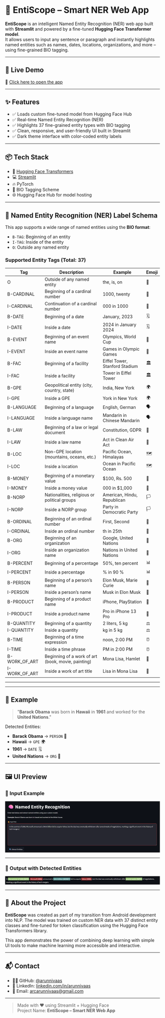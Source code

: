 # 🧠 EntiScope – Smart NER Web App

**EntiScope** is an intelligent Named Entity Recognition (NER) web app built with **Streamlit** and powered by a fine-tuned **Hugging Face Transformer model**.  
It allows users to input any sentence or paragraph and instantly highlights named entities such as names, dates, locations, organizations, and more – using fine-grained BIO tagging.

---

## 🚀 Live Demo

🔗 [Click here to open the app](https://ner-model-002-arunnivaas.streamlit.app/)

---

## ✨ Features

- ✅ Loads custom fine-tuned model from Hugging Face Hub
- ✅ Real-time Named Entity Recognition (NER)
- ✅ Highlights 37 fine-grained entity types with BIO tagging
- ✅ Clean, responsive, and user-friendly UI built in Streamlit
- ✅ Dark theme interface with color-coded entity labels

---

## 📦 Tech Stack

- 🧠 [Hugging Face Transformers](https://huggingface.co/transformers/)
- 💻 [Streamlit](https://streamlit.io/)
- 🔥 PyTorch
- 🧾 BIO Tagging Scheme
- 🌐 Hugging Face Hub for model hosting

---

## 🧠 Named Entity Recognition (NER) Label Schema

This app supports a wide range of named entities using the **BIO format**:

- `B-TAG`: Beginning of an entity
- `I-TAG`: Inside of the entity
- `O`: Outside any named entity

### Supported Entity Tags (Total: 37)

| Tag              | Description                                                                              | Example                            | Emoji |
|------------------|------------------------------------------------------------------------------------------|------------------------------------|--------|
| O              | Outside of any named entity                                                              | the, is, on                         | 🚫     |
| B-CARDINAL     | Beginning of a cardinal number                                                           | 1000, twenty                        | 🔢     |
| I-CARDINAL     | Continuation of a cardinal number                                                        | 000 in 1000                         | 🔢     |
| B-DATE         | Beginning of a date                                                                      | January, 2023                       | 🗓️     |
| I-DATE         | Inside a date                                                                            | 2024 in January 2024                | 🗓️     |
| B-EVENT        | Beginning of an event name                                                               | Olympics, World Cup                 | 🎉     |
| I-EVENT        | Inside an event name                                                                     | Games in Olympic Games              | 🎉     |
| B-FAC          | Beginning of a facility                                                                  | Eiffel Tower, Stanford Stadium      | 🏛️     |
| I-FAC          | Inside a facility                                                                         | Tower in Eiffel Tower               | 🏛️     |
| B-GPE          | Geopolitical entity (city, country, state)                                               | India, New York                     | 🌍     |
| I-GPE          | Inside a GPE                                                                              | York in New York                    | 🌍     |
| B-LANGUAGE     | Beginning of a language                                                                  | English, German                     | 🗣️     |
| I-LANGUAGE     | Inside a language name                                                                   | Mandarin in Chinese Mandarin        | 🗣️     |
| B-LAW          | Beginning of a law or legal document                                                     | Constitution, GDPR                  | 📜     |
| I-LAW          | Inside a law name                                                                        | Act in Clean Air Act                | 📜     |
| B-LOC          | Non-GPE location (mountains, oceans, etc.)                                              | Pacific Ocean, Himalayas            | 🗺️     |
| I-LOC          | Inside a location                                                                         | Ocean in Pacific Ocean              | 🗺️     |
| B-MONEY        | Beginning of a monetary value                                                            | $100, Rs. 500                       | 💸     |
| I-MONEY        | Inside a money value                                                                     | 000 in $1,000                       | 💸     |
| B-NORP         | Nationalities, religious or political groups                                             | American, Hindu, Republican         | 🏳️     |
| I-NORP         | Inside a NORP group                                                                      | Party in Democratic Party           | 🏳️     |
| B-ORDINAL      | Beginning of an ordinal number                                                           | First, Second                       | 🥇     |
| I-ORDINAL      | Inside an ordinal number                                                                 | th in 25th                          | 🥇     |
| B-ORG          | Beginning of an organization                                                             | Google, United Nations              | 🏢     |
| I-ORG          | Inside an organization name                                                              | Nations in United Nations           | 🏢     |
| B-PERCENT      | Beginning of a percentage                                                                | 50%, ten percent                    | 📊     |
| I-PERCENT      | Inside a percentage                                                                      | % in 90 %                           | 📊     |
| B-PERSON       | Beginning of a person’s name                                                             | Elon Musk, Marie Curie              | 👤     |
| I-PERSON       | Inside a person’s name                                                                   | Musk in Elon Musk                   | 👤     |
| B-PRODUCT      | Beginning of a product name                                                              | iPhone, PlayStation                 | 📱     |
| I-PRODUCT      | Inside a product name                                                                    | Pro in iPhone 13 Pro                | 📱     |
| B-QUANTITY     | Beginning of a quantity                                                                  | 2 liters, 5 kg                      | ⚖️     |
| I-QUANTITY     | Inside a quantity                                                                        | kg in 5 kg                          | ⚖️     |
| B-TIME         | Beginning of a time expression                                                           | noon, 2:00 PM                       | ⏰     |
| I-TIME         | Inside a time phrase                                                                     | PM in 2:00 PM                       | ⏰     |
| B-WORK_OF_ART  | Beginning of a work of art (book, movie, painting)                                       | Mona Lisa, Hamlet                   | 🎨     |
| I-WORK_OF_ART  | Inside a work of art title                                                               | Lisa in Mona Lisa                   | 🎨     |

---

---

## 🧪 Example

> "**Barack Obama** was born in **Hawaii** in **1961** and worked for the **United Nations**."

Detected Entities:
- **Barack Obama** → `PERSON` 👤  
- **Hawaii** → `GPE` 🌍  
- **1961** → `DATE` 🗓️  
- **United Nations** → `ORG` 🏢

---

## 🖼️ UI Preview

### 🔹 Input Example

![Input Screenshot](https://github.com/arun-nivaas/NER-model-streamlit-002/blob/main/asserts/input_example.png?raw=true)

---

### 🔹 Output with Detected Entities

![Output Screenshot](https://github.com/arun-nivaas/NER-model-streamlit-002/blob/main/asserts/output_example.png?raw=true)

---

## 🔖 About the Project

**EntiScope** was created as part of my transition from Android development into NLP. The model was trained on custom NER data with 37 distinct entity classes and fine-tuned for token classification using the Hugging Face Transformers library.

This app demonstrates the power of combining deep learning with simple UI tools to make machine learning more accessible and interactive.

---

## 📬 Contact

- 👨‍💻 GitHub: [@arunnivaas](https://github.com/arunnivaas)
- 🔗 LinkedIn: [linkedin.com/in/arunnivaas](https://www.linkedin.com/in/arunnivaas)
- 📧 Email: arcarunnivaas@gmail.com

---

> Made with ❤️ using Streamlit + Hugging Face  
> Project Name: **EntiScope – Smart NER Web App**
